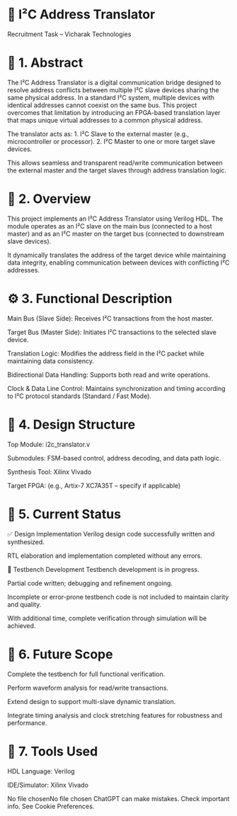 # 🧠  I²C Address Translator
Recruitment Task – Vicharak Technologies

# 🧾 1. Abstract
The I²C Address Translator is a digital communication bridge designed to resolve address conflicts between multiple I²C slave devices sharing the same physical address.
In a standard I²C system, multiple devices with identical addresses cannot coexist on the same bus.
This project overcomes that limitation by introducing an FPGA-based translation layer that maps unique virtual addresses to a common physical address.

The translator acts as:
      1. I²C Slave to the external master (e.g., microcontroller or processor).
      2. I²C Master to one or more target slave devices.

This allows seamless and transparent read/write communication between the external master and the target slaves through address translation logic.

# 🧩 2. Overview
This project implements an I²C Address Translator using Verilog HDL.
The module operates as an I²C slave on the main bus (connected to a host master) and as an I²C master on the target bus (connected to downstream slave devices).

It dynamically translates the address of the target device while maintaining data integrity, enabling communication between devices with conflicting I²C addresses.

# ⚙️ 3. Functional Description
Main Bus (Slave Side): Receives I²C transactions from the host master.

Target Bus (Master Side): Initiates I²C transactions to the selected slave device.

Translation Logic: Modifies the address field in the I²C packet while maintaining data consistency.

Bidirectional Data Handling: Supports both read and write operations.

Clock & Data Line Control: Maintains synchronization and timing according to I²C protocol standards (Standard / Fast Mode).

# 🧱 4. Design Structure
Top Module: i2c_translator.v

Submodules: FSM-based control, address decoding, and data path logic.

Synthesis Tool: Xilinx Vivado

Target FPGA: (e.g., Artix-7 XC7A35T – specify if applicable)

# 🧩 5. Current Status
✅ Design Implementation
Verilog design code successfully written and synthesized.

RTL elaboration and implementation completed without any errors.

🧪 Testbench Development
Testbench development is in progress.

Partial code written; debugging and refinement ongoing.

Incomplete or error-prone testbench code is not included to maintain clarity and quality.

With additional time, complete verification through simulation will be achieved.

# 🔮 6. Future Scope
Complete the testbench for full functional verification.

Perform waveform analysis for read/write transactions.

Extend design to support multi-slave dynamic translation.

Integrate timing analysis and clock stretching features for robustness and performance.

# 🧰 7. Tools Used
HDL Language: Verilog

IDE/Simulator: Xilinx Vivado





No file chosenNo file chosen
ChatGPT can make mistakes. Check important info. See Cookie Preferences.
